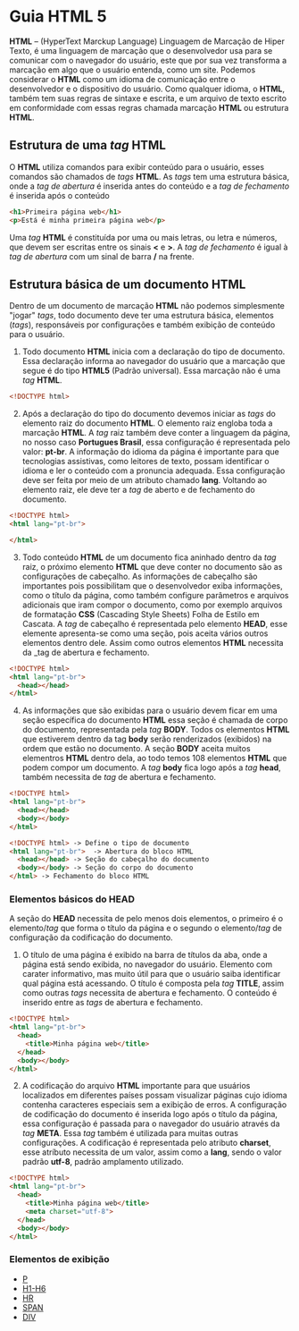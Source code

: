 # Guia HTML 5
**HTML** – (HyperText Marckup Language) Linguagem de Marcação de Hiper Texto, é uma linguagem de marcação que o desenvolvedor usa para se comunicar com o navegador do usuário, este que por sua vez transforma a marcação em algo que o usuário entenda, como um site. 
Podemos considerar o **HTML** como um idioma de comunicação entre o desenvolvedor e o dispositivo do usuário.
Como qualquer idioma, o **HTML**, também tem suas regras de sintaxe e escrita, e um arquivo de texto escrito em conformidade com essas regras chamada marcação **HTML** ou estrutura **HTML**.

## Estrutura de uma _tag_ HTML
O **HTML** utiliza comandos para exibir conteúdo para o usuário, esses comandos são chamados de _tags_ **HTML**. As _tags_ tem uma estrutura básica, onde a _tag de abertura_ é inserida antes do conteúdo e a _tag de fechamento_ é inserida após o conteúdo

```html
<h1>Primeira página web</h1>
<p>Está é minha primeira página web</p>
```
Uma _tag_ **HTML** é constituída por uma ou mais letras, ou letra e números, que devem ser escritas entre os sinais **<** e **>**. A _tag de fechamento_ é igual à _tag de abertura_ com um sinal de barra **/** na frente.

## Estrutura básica de um documento HTML
Dentro de um documento de marcação **HTML** não podemos simplesmente "jogar" _tags_, todo documento deve ter uma estrutura básica, elementos (_tags_), responsáveis por configurações e também exibição de conteúdo para o usuário.
1. Todo documento **HTML** inicia com a declaração do tipo de documento. Essa declaração informa ao navegador do usuário que a marcação que segue é do tipo **HTML5** (Padrão universal). Essa marcação não é uma _tag_ **HTML**.
```html
<!DOCTYPE html>
```
2. Após a declaração do tipo do documento devemos iniciar as _tags_ do elemento raiz do documento **HTML**. O elemento raiz engloba toda a marcação **HTML**. A _tag_ raiz também deve conter a linguagem da página, no nosso caso **Portugues Brasil**, essa configuração é representada pelo valor: **pt-br**. A informação do idioma da página é importante para que tecnologias assistivas, como leitores de texto, possam identificar o idioma e ler o conteúdo com a pronuncia adequada. Essa configuração deve ser feita por meio de um atributo chamado **lang**. Voltando ao elemento raiz, ele deve ter a _tag_ de aberto e de fechamento do documento.
```html
<!DOCTYPE html>
<html lang="pt-br">

</html>
```
3. Todo conteúdo **HTML** de um documento fica aninhado dentro da _tag_ raiz, o próximo elemento **HTML** que deve conter no documento são as configurações de cabeçalho. As informações de cabeçalho são importantes pois possibilitam que o desenvolvedor exiba informações, como o título da página, como também configure parâmetros e arquivos adicionais que iram compor o documento, como por exemplo arquivos de formatação **CSS** (Cascading Style Sheets) Folha de Estilo em Cascata. A _tag_ de cabeçalho é representada pelo elemento **HEAD**, esse elemente apresenta-se como uma seção, pois aceita vários outros elementos dentro dele. Assim como outros elementos **HTML** necessita da _tag de abertura e fechamento.
```html
<!DOCTYPE html>
<html lang="pt-br">
  <head></head>
</html>
```
4. As informações que são exibidas para o usuário devem ficar em uma seção específica do documento **HTML** essa seção é chamada de corpo do documento, representada pela _tag_ **BODY**. Todos os elementos **HTML** que estiverem dentro da tag **body** serão renderizados (exibidos) na ordem que estão no documento. A seção **BODY** aceita muitos elementros **HTML** dentro dela, ao todo temos 108 elementos **HTML** que podem compor um documento. A _tag_ **body** fica logo após a _tag_ **head**, também necessita de _tag_ de abertura e fechamento.
```html
<!DOCTYPE html>
<html lang="pt-br">
  <head></head>
  <body></body>
</html>
```
```html
<!DOCTYPE html> -> Define o tipo de documento
<html lang="pt-br">  -> Abertura do bloco HTML
  <head></head> -> Seção do cabeçalho do documento
  <body></body> -> Seção do corpo do documento
</html> -> Fechamento do bloco HTML
```
### Elementos básicos do HEAD
A seção do **HEAD** necessita de pelo menos dois elementos, o primeiro é o elemento/_tag_ que forma o título da página e o segundo o elemento/_tag_ de configuração da codificação do documento.
1. O título de uma página é exibido na barra de títulos da aba, onde a página está sendo exibida, no navegador do usuário. Elemento com carater informativo, mas muito útil para que o usuário saiba identificar qual página está acessando. O título é composta pela _tag_ **TITLE**, assim como outras _tags_ necessita de abertura e fechamento. O conteúdo é inserido entre as _tags_ de abertura e fechamento.
```html
<!DOCTYPE html>
<html lang="pt-br">
  <head>
    <title>Minha página web</title>
  </head>
  <body></body>
</html>
```
2. A codificação do arquivo **HTML** importante para que usuários localizados em diferentes países possam visualizar páginas cujo idioma contenha caracteres especiais sem a exibição de erros. A configuração de codificação do documento é inserida logo após o título da página, essa configuração é passada para o navegador do usuário através da _tag_ **META**. Essa _tag_ também é utilizada para muitas outras configurações. A codificação é representada pelo atributo **charset**, esse atríbuto necessita de um valor, assim como a **lang**, sendo o valor padrão **utf-8**, padrão amplamento utilizado.
```html
<!DOCTYPE html>
<html lang="pt-br">
  <head>
    <title>Minha página web</title>
    <meta charset="utf-8">
  </head>
  <body></body>
</html>
```

### Elementos de exibição
- [P](elementosexibicao.md#P)
- [H1-H6](elementosexibicao.md#H1-H6)
- [HR](elementosexibicao.md#HR)
- [SPAN](elementosexibicao.md#SPAN)
- [DIV](elementosexibicao.md#DIV)
